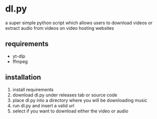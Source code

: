 # dl.py

a super simple python script which allows users to download videos or extract audio from videos on video hosting websites

## requirements
- yt-dlp
- ffmpeg

## installation
1. install requirements
2. download dl.py under releases tab or source code
3. place dl.py into a directory where you will be downloading music
4. run dl.py and insert a valid url
5. select if you want to download either the video or audio
